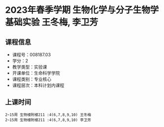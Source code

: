 # 2023年春季学期 生物化学与分子生物学基础实验 王冬梅, 李卫芳






## 课程信息

- 课程号：008187.03
- 学分：2
- 教学类型：实验课
- 开课单位：生命科学学院
- 课程类别：专业核心
- 课程层次：本科计划内课程

## 上课时间

```
2~15周 生物楼附楼211 :4(6,7,8,9,10) 王冬梅
2~15周 生物楼附楼211 :4(6,7,8,9,10) 李卫芳
```

